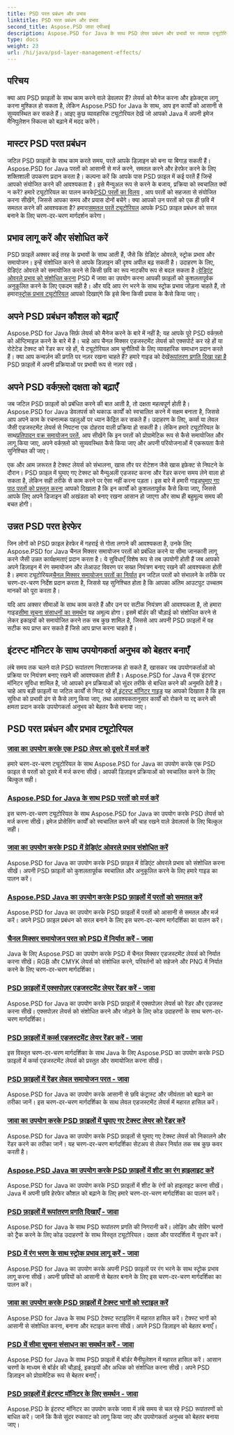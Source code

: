 ```yaml
---
title: PSD परत प्रबंधन और प्रभाव
linktitle: PSD परत प्रबंधन और प्रभाव
second_title: Aspose.PSD जावा एपीआई
description: Aspose.PSD for Java के साथ PSD लेयर प्रबंधन और प्रभावों पर व्यापक ट्यूटोरियल देखें। PSD लेयर्स को आसानी से मर्ज, फ़्लैट और कस्टमाइज़ करना सीखें।
type: docs
weight: 23
url: /hi/java/psd-layer-management-effects/
---
```

## परिचय

क्या आप PSD फ़ाइलों के साथ काम करने वाले डेवलपर हैं? लेयर्स को मैनेज करना और इफ़ेक्ट्स लागू करना मुश्किल हो सकता है, लेकिन Aspose.PSD for Java के साथ, आप इन कार्यों को आसानी से सुव्यवस्थित कर सकते हैं। आइए कुछ व्यावहारिक ट्यूटोरियल देखें जो आपको Java में अपनी इमेज मैनिपुलेशन स्किल्स को बढ़ाने में मदद करेंगे।

## मास्टर PSD परत प्रबंधन

 जटिल PSD फ़ाइलों के साथ काम करते समय, परतें आपके डिज़ाइन को बना या बिगाड़ सकती हैं। Aspose.PSD for Java परतों को आसानी से मर्ज करने, समतल करने और हेरफेर करने के लिए शक्तिशाली उपकरण प्रदान करता है। कल्पना करें कि आपके पास PSD फ़ाइल में कई परतें हैं जिन्हें आपको संयोजित करने की आवश्यकता है। इसे मैन्युअल रूप से करने के बजाय, प्रक्रिया को स्वचालित क्यों न करें? हमारे ट्यूटोरियल का पालन करके[PSD परतों का विलय](./merge-psd-layers/) , आप परतों को सहजता से संयोजित करना सीखेंगे, जिससे आपका समय और प्रयास दोनों बचेंगे। क्या आपको उन परतों को एक ही छवि में समतल करने की आवश्यकता है? हमारा[समतल परतें ट्यूटोरियल](./flatten-layers-psd-files/) आपके PSD फ़ाइल प्रबंधन को सरल बनाने के लिए चरण-दर-चरण मार्गदर्शन करेगा।

## प्रभाव लागू करें और संशोधित करें

PSD फ़ाइलें अक्सर कई तरह के प्रभावों के साथ आती हैं, जैसे कि ग्रेडिएंट ओवरले, स्ट्रोक प्रभाव और समायोजन। इन्हें संशोधित करने से आपके डिज़ाइन की दृश्य अपील बढ़ सकती है। उदाहरण के लिए, ग्रेडिएंट ओवरले को समायोजित करने से किसी छवि का रूप नाटकीय रूप से बदल सकता है।[ग्रेडिएंट ओवरले प्रभाव को संशोधित करना](./modify-gradient-overlay-effect-psd/) PSD में जावा का उपयोग करना आपकी फ़ाइलों को कुशलतापूर्वक अनुकूलित करने के लिए एकदम सही है। और यदि आप रंग भरने के साथ स्ट्रोक प्रभाव जोड़ना चाहते हैं, तो हमारा[स्ट्रोक प्रभाव ट्यूटोरियल](./apply-stroke-effect-color-fill-psd/) आपको दिखाएंगे कि इसे बिना किसी प्रयास के कैसे किया जाए।

## अपने PSD प्रबंधन कौशल को बढ़ाएँ

 Aspose.PSD for Java सिर्फ़ लेयर्स को मैनेज करने के बारे में नहीं है; यह आपके पूरे PSD वर्कफ़्लो को ऑप्टिमाइज़ करने के बारे में है। चाहे आप चैनल मिक्सर एडजस्टमेंट लेयर्स को एक्सपोर्ट कर रहे हों या रोटेटेड टेक्स्ट को रेंडर कर रहे हों, ये ट्यूटोरियल आम चुनौतियों के लिए व्यावहारिक समाधान प्रदान करते हैं। क्या आप कन्वर्ज़न की प्रगति पर नज़र रखना चाहते हैं? हमारे गाइड को देखें[रूपांतरण प्रगति दिखा रहा है](./show-conversion-progress-psd-files/) PSD फ़ाइलों में अपनी प्रक्रियाओं पर प्रभावी रूप से नज़र रखें।

## अपने PSD वर्कफ़्लो दक्षता को बढ़ाएँ

 जब जटिल PSD फ़ाइलों को प्रबंधित करने की बात आती है, तो दक्षता महत्वपूर्ण होती है। Aspose.PSD for Java डेवलपर्स को थकाऊ कार्यों को स्वचालित करने में सक्षम बनाता है, जिससे आप अपने काम के रचनात्मक पहलुओं पर ध्यान केंद्रित कर सकते हैं। उदाहरण के लिए, कर्व्स या लेवल जैसी एडजस्टमेंट लेयर्स से निपटना एक दोहराव वाली प्रक्रिया हो सकती है। लेकिन हमारे ट्यूटोरियल के साथ[प्रतिपादन वक्र समायोजन परतें](./render-curves-adjustment-layer-psd/), आप सीखेंगे कि इन परतों को प्रोग्रामेटिक रूप से कैसे समायोजित और लागू किया जाए, अपने वर्कफ़्लो को सुव्यवस्थित कैसे किया जाए और अपनी परियोजनाओं में एकरूपता कैसे सुनिश्चित की जाए।

 एक और आम ज़रूरत है टेक्स्ट लेयर्स को संभालना, खास तौर पर रोटेशन जैसे खास इफ़ेक्ट से निपटने के दौरान। PSD फ़ाइल में घुमाए गए टेक्स्ट को मैन्युअली एडजस्ट करना और रेंडर करना समय लेने वाला हो सकता है, लेकिन सही तरीके से काम करने पर ऐसा नहीं करना पड़ता। इस बारे में हमारी गाइड[घुमाए गए पाठ परतों को प्रस्तुत करना](./render-rotated-text-layer-psd/) आपको दिखाता है कि इन कार्यों को कुशलतापूर्वक कैसे किया जाए, जिससे आपके लिए अपने डिजाइन की अखंडता को बनाए रखना आसान हो जाएगा और साथ ही बहुमूल्य समय की बचत होगी।

## उन्नत PSD परत हेरफेर

 जिन लोगों को PSD फ़ाइल हेरफेर में गहराई से गोता लगाने की आवश्यकता है, उनके लिए Aspose.PSD for Java चैनल मिक्सर समायोजन परतों को प्रबंधित करने या सीमा जानकारी लागू करने जैसी उन्नत कार्यक्षमताएं प्रदान करता है। ये सुविधाएँ विशेष रूप से तब उपयोगी होती हैं जब आपको अपने डिज़ाइन में रंग समायोजन और लेआउट विवरण पर सख्त नियंत्रण बनाए रखने की आवश्यकता होती है। हमारा ट्यूटोरियल[चैनल मिक्सर समायोजन परतों का निर्यात](./export-channel-mixer-adjustment-layer-psd/) इन जटिल परतों को संभालने के तरीके पर चरण-दर-चरण निर्देश प्रदान करता है, जिससे यह सुनिश्चित होता है कि आपका अंतिम आउटपुट उच्चतम मानकों को पूरा करता है।

 यदि आप अक्सर सीमाओं के साथ काम करते हैं और उन पर सटीक नियंत्रण की आवश्यकता है, तो हमारा गाइड[सीमा सूचना संसाधनों का समर्थन](./support-border-information-resource-psd/) यह अमूल्य होगा। इसमें बॉर्डर की चौड़ाई को संशोधित करने से लेकर इकाइयों को समायोजित करने तक सब कुछ शामिल है, जिससे आप अपनी PSD फ़ाइलों में वह सटीक रूप प्राप्त कर सकते हैं जिसे आप प्राप्त करना चाहते हैं।

## इंटरप्ट मॉनिटर के साथ उपयोगकर्ता अनुभव को बेहतर बनाएँ

लंबे समय तक चलने वाले PSD रूपांतरण निराशाजनक हो सकते हैं, खासकर जब उपयोगकर्ताओं को प्रक्रिया पर नियंत्रण बनाए रखने की आवश्यकता होती है। Aspose.PSD for Java में एक इंटरप्ट मॉनिटर सुविधा शामिल है, जो आपको इन प्रक्रियाओं को सुंदर तरीके से बाधित करने की अनुमति देती है। चाहे आप बड़ी फ़ाइलों या जटिल कार्यों से निपट रहे हों,[इंटरप्ट मॉनिटर गाइड](./support-interrupt-monitor-psd-files/) यह आपको दिखाता है कि इस सुविधा को प्रभावी ढंग से कैसे लागू किया जाए, तथा आवश्यकतानुसार कार्यों को रोकने या रद्द करने की क्षमता प्रदान करके उपयोगकर्ता अनुभव को बेहतर कैसे बनाया जाए।

## PSD परत प्रबंधन और प्रभाव ट्यूटोरियल
### [जावा का उपयोग करके एक PSD लेयर को दूसरे में मर्ज करें](./merge-one-psd-layer-to-another/)
हमारे चरण-दर-चरण ट्यूटोरियल के साथ Aspose.PSD for Java का उपयोग करके एक PSD फ़ाइल से परतों को दूसरे में मर्ज करना सीखें। आपकी डिज़ाइन प्रक्रियाओं को स्वचालित करने के लिए बिल्कुल सही।
### [Aspose.PSD for Java के साथ PSD परतों को मर्ज करें](./merge-psd-layers/)
इस चरण-दर-चरण ट्यूटोरियल के साथ Aspose.PSD for Java का उपयोग करके PSD लेयर्स को मर्ज करना सीखें। इमेज प्रोसेसिंग कार्यों को स्वचालित करने की चाह रखने वाले डेवलपर्स के लिए बिल्कुल सही।
### [जावा का उपयोग करके PSD में ग्रेडिएंट ओवरले प्रभाव संशोधित करें](./modify-gradient-overlay-effect-psd/)
Aspose.PSD for Java का उपयोग करके PSD फ़ाइल में ग्रेडिएंट ओवरले प्रभाव को संशोधित करना सीखें। अपनी PSD फ़ाइलों को कुशलतापूर्वक स्वचालित और अनुकूलित करने के लिए हमारे गाइड का पालन करें।
### [Aspose.PSD Java का उपयोग करके PSD फ़ाइलों में परतों को समतल करें](./flatten-layers-psd-files/)
Aspose.PSD for Java का उपयोग करके PSD फ़ाइलों में परतों को आसानी से समतल और मर्ज करें। अपने PSD फ़ाइल प्रबंधन को सरल बनाने के लिए इस चरण-दर-चरण मार्गदर्शिका का पालन करें।
### [चैनल मिक्सर समायोजन परत को PSD में निर्यात करें - जावा](./export-channel-mixer-adjustment-layer-psd/)
Java के लिए Aspose.PSD का उपयोग करके PSD में चैनल मिक्सर एडजस्टमेंट लेयर्स को निर्यात करना सीखें। RGB और CMYK लेयर्स को संशोधित करने, परिवर्तनों को सहेजने और PNG में निर्यात करने के लिए चरण-दर-चरण मार्गदर्शिका।
### [PSD फ़ाइलों में एक्सपोज़र एडजस्टमेंट लेयर रेंडर करें - जावा](./render-exposure-adjustment-layer-psd/)
Aspose.PSD for Java का उपयोग करके PSD फ़ाइलों में एक्सपोज़र लेयर्स को रेंडर और एडजस्ट करना सीखें। एक्सपोज़र लेयर्स को संशोधित करने और जोड़ने के लिए कोड उदाहरणों के साथ चरण-दर-चरण मार्गदर्शिका।
### [PSD फ़ाइलों में कर्व्स एडजस्टमेंट लेयर रेंडर करें - जावा](./render-curves-adjustment-layer-psd/)
इस विस्तृत चरण-दर-चरण मार्गदर्शिका के साथ Java के लिए Aspose.PSD का उपयोग करके PSD फ़ाइलों में कर्व्स एडजस्टमेंट लेयर्स को प्रस्तुत और समायोजित करना सीखें।
### [PSD फ़ाइलों में रेंडर लेवल समायोजन परत - जावा](./render-level-adjustment-layer-psd/)
Aspose.PSD for Java का उपयोग करके आसानी से छवि कंट्रास्ट और जीवंतता को बढ़ाने का तरीका जानें। इस चरण-दर-चरण मार्गदर्शिका के साथ लेवल एडजस्टमेंट लेयर्स में महारत हासिल करें।
### [जावा का उपयोग करके PSD फ़ाइलों में घुमाए गए टेक्स्ट लेयर को रेंडर करें](./render-rotated-text-layer-psd/)
Aspose.PSD for Java का उपयोग करके PSD फ़ाइलों से घुमाए गए टेक्स्ट लेयर्स को निकालने और रेंडर करने का तरीका जानें। यह चरण-दर-चरण मार्गदर्शिका सेटअप से लेकर निर्यात तक सब कुछ कवर करती है।
### [Aspose.PSD Java का उपयोग करके PSD फ़ाइलों में शीट का रंग हाइलाइट करें](./highlight-sheet-color-psd-files/)
Aspose.PSD for Java का उपयोग करके PSD फ़ाइलों में शीट के रंगों को हाइलाइट करना सीखें। Java में अपनी छवि हेरफेर कौशल को बढ़ाने के लिए हमारे चरण-दर-चरण मार्गदर्शिका का पालन करें।
### [PSD फ़ाइलों में रूपांतरण प्रगति दिखाएँ - जावा](./show-conversion-progress-psd-files/)
Aspose.PSD for Java के साथ PSD रूपांतरण प्रगति की निगरानी करें। लोडिंग और सेविंग चरणों को ट्रैक करने के लिए कोड उदाहरणों के साथ विस्तृत ट्यूटोरियल। दक्षता और पारदर्शिता में सुधार करें।
### [PSD में रंग भरण के साथ स्ट्रोक प्रभाव लागू करें - जावा](./apply-stroke-effect-color-fill-psd/)
Aspose.PSD for Java का उपयोग करके अपनी PSD फ़ाइलों पर रंग भरने के साथ स्ट्रोक प्रभाव लागू करना सीखें। अपनी छवियों को आसानी से बेहतर बनाने के लिए इस चरण-दर-चरण मार्गदर्शिका का पालन करें।
### [जावा का उपयोग करके PSD फ़ाइलों में टेक्स्ट भागों को स्टाइल करें](./style-text-portions-psd-files/)
Aspose.PSD for Java के साथ PSD टेक्स्ट स्टाइलिंग में महारत हासिल करें। टेक्स्ट भागों को आसानी से संशोधित करना, बनाना और स्टाइल करना सीखें। अपने PSD डिज़ाइन को बेहतर बनाएँ।
### [PSD में सीमा सूचना संसाधन का समर्थन करें - जावा](./support-border-information-resource-psd/)
Aspose.PSD for Java के साथ PSD फ़ाइलों में बॉर्डर मैनीपुलेशन में महारत हासिल करें। आसान चरणों के माध्यम से बॉर्डर की चौड़ाई, इकाइयों और अधिक को संशोधित करना सीखें। अपने PSD डिज़ाइन को प्रोग्रामेटिक रूप से बेहतर बनाएँ।
### [PSD फ़ाइलों में इंटरप्ट मॉनिटर के लिए समर्थन - जावा](./support-interrupt-monitor-psd-files/)
Aspose.PSD के इंटरप्ट मॉनिटर का उपयोग करके जावा में लंबे समय से चल रहे PSD रूपांतरणों को बाधित करें। जानें कि कैसे सुंदर रुकावट को लागू किया जाए और उपयोगकर्ता अनुभव को बेहतर बनाया जाए।